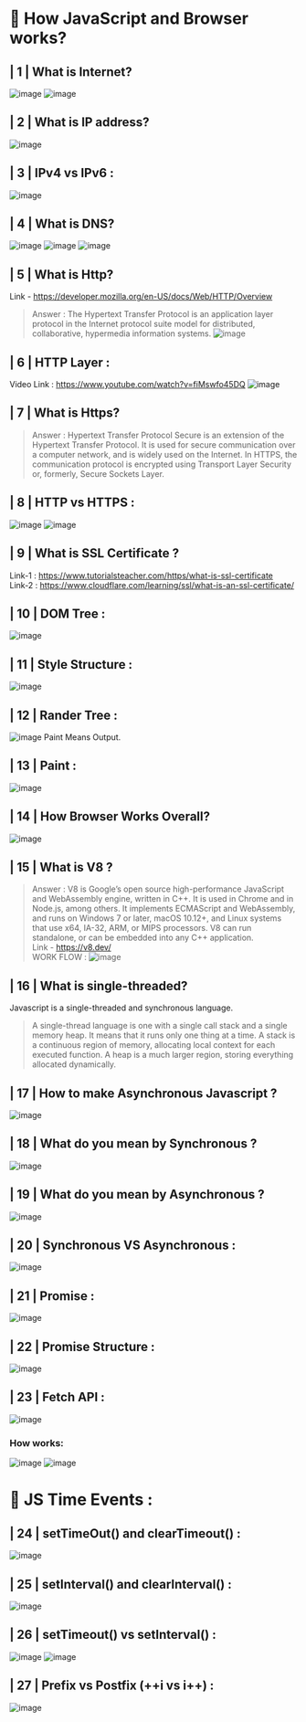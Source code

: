 # 🎯 How JavaScript and Browser works? 
## | 1 | What is Internet?
![image](images/internet.JPG)
![image](images/internet1.JPG)
## | 2 | What is IP address?
![image](images/ipAddress.JPG)
## | 3 | IPv4 vs IPv6 :
![image](images/ipv4VSipv6.JPG)
## | 4 | What is DNS?
![image](images/dns.JPG)
![image](images/dns1.JPG)
![image](images/dns2.JPG)
## | 5 | What is Http?
Link -  https://developer.mozilla.org/en-US/docs/Web/HTTP/Overview 
>Answer : The Hypertext Transfer Protocol is an application layer protocol in the Internet protocol suite model for distributed, collaborative, hypermedia information systems.
![image](images/http.JPG)
## | 6 | HTTP Layer :
Video Link : https://www.youtube.com/watch?v=fiMswfo45DQ
![image](images/httpLayer.JPG)
## | 7 | What is Https?
>Answer : Hypertext Transfer Protocol Secure is an extension of the Hypertext Transfer Protocol. It is used for secure communication over a computer network, and is widely used on the Internet. In HTTPS, the communication protocol is encrypted using Transport Layer Security or, formerly, Secure Sockets Layer.
## | 8 | HTTP vs HTTPS :
![image](images/httpVshttps.JPG)
![image](images/httpVshttps1.JPG)
## | 9 | What is SSL Certificate ?
Link-1 : https://www.tutorialsteacher.com/https/what-is-ssl-certificate <br>
Link-2 : https://www.cloudflare.com/learning/ssl/what-is-an-ssl-certificate/ 
## | 10 | DOM Tree :
![image](images/DomTree.gif)
## | 11 | Style Structure :
![image](images/StyleStructure.JPG)
## | 12 | Rander Tree :
![image](images/RanderTree.JPG)
Paint Means Output.
## | 13 | Paint :
![image](images/Paint.JPG)
## | 14 | How Browser Works Overall?
![image](images/HowBrowserWorksOverall.JPG)
## | 15 | What is V8 ?
>Answer : V8 is Google’s open source high-performance JavaScript and WebAssembly engine, written in C++. It is used in Chrome and in Node.js, among others. It implements ECMAScript and WebAssembly, and runs on Windows 7 or later, macOS 10.12+, and Linux systems that use x64, IA-32, ARM, or MIPS processors. V8 can run standalone, or can be embedded into any C++ application. <br>
>Link - https://v8.dev/ <br>
WORK FLOW :
![image](images/workOfV8.png) 
## | 16 | What is single-threaded?
Javascript is a single-threaded and synchronous language.
>A single-thread language is one with a single call stack and a single memory heap. It means that it runs only one thing at a time. A stack is a continuous region of memory, allocating local context for each executed function. A heap is a much larger region, storing everything allocated dynamically.
## | 17 | How to make Asynchronous Javascript ?
![image](images/howtomakeAsyncJS.JPG)
## | 18 | What do you mean by Synchronous ?
![image](images/sync.JPG)
## | 19 | What do you mean by Asynchronous ?
![image](images/async.JPG)
## | 20 | Synchronous VS Asynchronous :
![image](images/syncVSasync.JPG)
## | 21 | Promise :
![image](images/promise.JPG)
## | 22 | Promise Structure :
![image](images/promiseStructure.JPG)
## | 23 | Fetch API :
![image](images/fetchApi.JPG)
### How works:
![image](images/fetchApi1.JPG)
![image](images/fetchApi2.JPG)
# 🎯 JS Time Events :
## | 24 | setTimeOut() and clearTimeout() :
![image](images/setTimeOut.JPG)
## | 25 | setInterval() and clearInterval() :
![image](images/setInterval-and-clearInterval.JPG)
## | 26 | setTimeout() vs setInterval() :
![image](images/setTimeOutVSsetInterval.JPG)
![image](images/setTimeOutVSsetInterval1.JPG)
## | 27 | Prefix vs Postfix (++i vs i++) :
![image](images/i%2B%2Bvs%2B%2Bi.png)